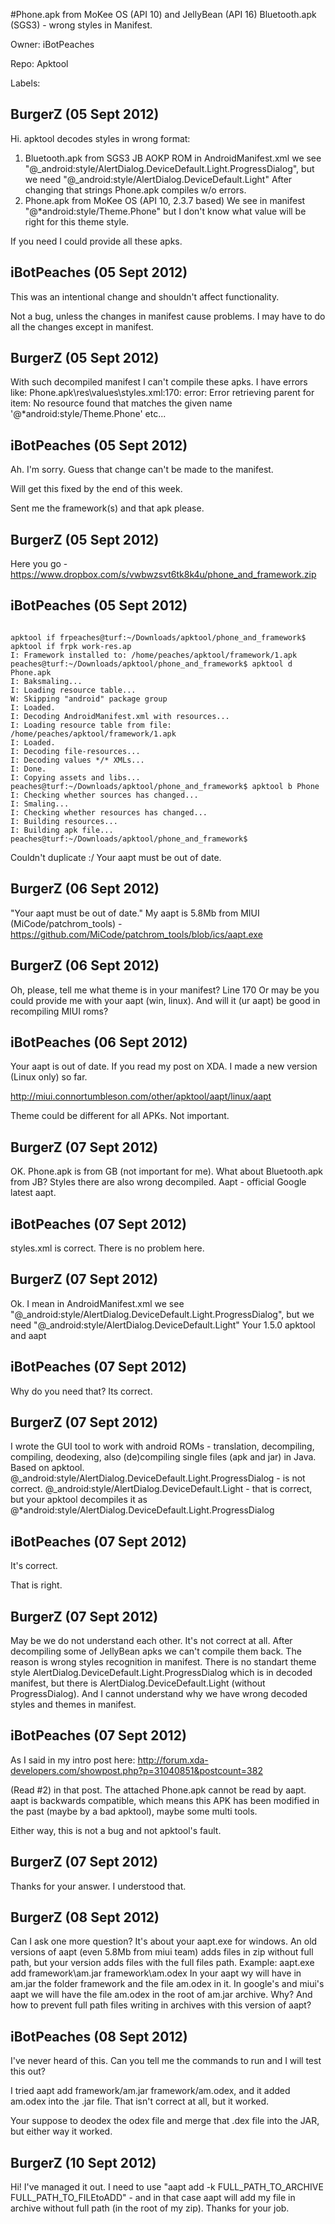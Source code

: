 #Phone.apk from MoKee OS (API 10) and JellyBean (API 16) Bluetooth.apk (SGS3) - wrong styles in Manifest.

Owner: iBotPeaches

Repo: Apktool

Labels: 

## BurgerZ (05 Sept 2012)

Hi.
apktool decodes styles in wrong format:
1. Bluetooth.apk from SGS3 JB AOKP ROM
in AndroidManifest.xml we see "@_android:style/AlertDialog.DeviceDefault.Light.ProgressDialog", but we need "@_android:style/AlertDialog.DeviceDefault.Light"
After changing that strings Phone.apk compiles w/o errors.
1. Phone.apk from MoKee OS (API 10, 2.3.7 based)
   We see in manifest "@*android:style/Theme.Phone" but I don't know what value will be right for this theme style.

If you need I could provide all these apks.


## iBotPeaches (05 Sept 2012)

This was an intentional change and shouldn't affect functionality. 

Not a bug, unless the changes in manifest cause problems. I may have to do all the changes except in manifest. 


## BurgerZ (05 Sept 2012)

With such decompiled manifest I can't compile these apks. 
I have errors like: 
Phone.apk\res\values\styles.xml:170: error: Error retrieving parent for item: No resource found that matches the given name '@*android:style/Theme.Phone' etc...


## iBotPeaches (05 Sept 2012)

Ah. I'm sorry. Guess that change can't be made to the manifest. 

Will get this fixed by the end of this week. 

Sent me the framework(s) and that apk please. 


## BurgerZ (05 Sept 2012)

Here you go - https://www.dropbox.com/s/vwbwzsvt6tk8k4u/phone_and_framework.zip


## iBotPeaches (05 Sept 2012)

```

apktool if frpeaches@turf:~/Downloads/apktool/phone_and_framework$ apktool if frpk work-res.ap
I: Framework installed to: /home/peaches/apktool/framework/1.apk
peaches@turf:~/Downloads/apktool/phone_and_framework$ apktool d Phone.apk 
I: Baksmaling...
I: Loading resource table...
W: Skipping "android" package group
I: Loaded.
I: Decoding AndroidManifest.xml with resources...
I: Loading resource table from file: /home/peaches/apktool/framework/1.apk
I: Loaded.
I: Decoding file-resources...
I: Decoding values */* XMLs...
I: Done.
I: Copying assets and libs...
peaches@turf:~/Downloads/apktool/phone_and_framework$ apktool b Phone
I: Checking whether sources has changed...
I: Smaling...
I: Checking whether resources has changed...
I: Building resources...
I: Building apk file...
peaches@turf:~/Downloads/apktool/phone_and_framework$ 
```

Couldn't duplicate :/ Your aapt must be out of date.


## BurgerZ (06 Sept 2012)

"Your aapt must be out of date."
My aapt is 5.8Mb from MIUI (MiCode/patchrom_tools) - https://github.com/MiCode/patchrom_tools/blob/ics/aapt.exe


## BurgerZ (06 Sept 2012)

Oh, please, tell me what theme is in your manifest? Line 170
Or may be you could provide me with your aapt (win, linux). And will it (ur aapt) be good in recompiling MIUI roms?


## iBotPeaches (06 Sept 2012)

Your aapt is out of date. If you read my post on XDA. I made a new version (Linux only) so far. 

http://miui.connortumbleson.com/other/apktool/aapt/linux/aapt

Theme could be different for all APKs. Not important.


## BurgerZ (07 Sept 2012)

OK. Phone.apk is from GB (not important for me).
What about Bluetooth.apk from JB?
Styles there are also wrong decompiled. Aapt - official Google latest aapt.


## iBotPeaches (07 Sept 2012)

styles.xml is correct. There is no problem here.


## BurgerZ (07 Sept 2012)

Ok.
I mean in AndroidManifest.xml we see "@_android:style/AlertDialog.DeviceDefault.Light.ProgressDialog", but we need "@_android:style/AlertDialog.DeviceDefault.Light"
Your 1.5.0 apktool and aapt


## iBotPeaches (07 Sept 2012)

Why do you need that? Its correct.


## BurgerZ (07 Sept 2012)

I wrote the GUI tool to work with android ROMs - translation, decompiling, compiling, deodexing, also (de)compiling single files (apk and jar) in Java. 
Based on apktool.
@_android:style/AlertDialog.DeviceDefault.Light.ProgressDialog - is not correct.
@_android:style/AlertDialog.DeviceDefault.Light - that is correct, but your apktool decompiles it as @*android:style/AlertDialog.DeviceDefault.Light.ProgressDialog


## iBotPeaches (07 Sept 2012)

It's correct. 

That is right. 


## BurgerZ (07 Sept 2012)

May be we do not understand each other.
It's not correct at all.
After decompiling some of JellyBean apks we can't compile them back. The reason is wrong styles recognition in manifest.
There is no standart theme style AlertDialog.DeviceDefault.Light.ProgressDialog which is in decoded manifest, but there is AlertDialog.DeviceDefault.Light (without ProgressDialog). And I cannot understand why we have wrong decoded styles and themes in manifest.


## iBotPeaches (07 Sept 2012)

As I said in my intro post here: http://forum.xda-developers.com/showpost.php?p=31040851&postcount=382

(Read #2) in that post. The attached Phone.apk cannot be read by aapt. aapt is backwards compatible, which means this APK has been modified in the past (maybe by a bad apktool), maybe some multi tools.

Either way, this is not a bug and not apktool's fault.


## BurgerZ (07 Sept 2012)

Thanks for your answer. I understood that.


## BurgerZ (08 Sept 2012)

Can I ask one more question?
It's about your aapt.exe for windows.
An old versions of aapt (even 5.8Mb from miui team) adds files in zip without full path, but your version adds files with the full files path.
Example:
aapt.exe add framework\am.jar framework\am.odex
In your aapt wу will have in am.jar the folder framework and the file am.odex in it.
In google's and miui's aapt we will have the file am.odex in the root of am.jar archive.
Why? And how to prevent full path files writing in archives with this version of aapt?


## iBotPeaches (08 Sept 2012)

I've never heard of this. Can you tell me the commands to run and I will test this out?

I tried 
aapt add framework/am.jar framework/am.odex, and it added am.odex into the .jar file. That isn't correct at all, but it worked.

Your suppose to deodex the odex file and merge that .dex file into the JAR, but either way it worked.


## BurgerZ (10 Sept 2012)

Hi!
I've managed it out. 
I need to use "aapt add -k FULL_PATH_TO_ARCHIVE FULL_PATH_TO_FILEtoADD" - and in that case aapt will add my file in archive without full path (in the root of my zip).
Thanks for your job.


